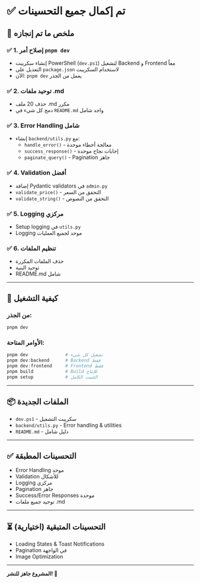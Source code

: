 # ✅ تم إكمال جميع التحسينات

## 📝 ملخص ما تم إنجازه

### ✅ 1. إصلاح أمر `pnpm dev`
- إنشاء سكريبت PowerShell (`dev.ps1`) لتشغيل Backend و Frontend معاً
- التعديل على `package.json` لاستخدام السكريبت
- الآن: `pnpm dev` يعمل من الجذر

### ✅ 2. توحيد ملفات .md
- حذف 20 ملف .md مكرر
- دمج كل شيء في `README.md` واحد شامل

### ✅ 3. Error Handling شامل
- إنشاء `backend/utils.py` مع:
  - `handle_error()` - معالجة أخطاء موحدة
  - `success_response()` - إجابات نجاح موحدة
  - `paginate_query()` - Pagination جاهز

### ✅ 4. Validation أفضل
- إضافة Pydantic validators في `admin.py`
- `validate_price()` - التحقق من السعر
- `validate_string()` - التحقق من النصوص

### ✅ 5. Logging مركزي
- Setup logging في `utils.py`
- Logging موحد لجميع العمليات

### ✅ 6. تنظيم الملفات
- حذف الملفات المكررة
- توحيد البنية
- README.md شامل

---

## 🚀 كيفية التشغيل

### من الجذر:
```powershell
pnpm dev
```

### الأوامر المتاحة:
```powershell
pnpm dev              # تشغيل كل شيء
pnpm dev:backend      # Backend فقط
pnpm dev:frontend     # Frontend فقط
pnpm build            # Build للإنتاج
pnpm setup            # التثبيت الكامل
```

---

## 📦 الملفات الجديدة
- `dev.ps1` - سكريبت التشغيل
- `backend/utils.py` - Error handling & utilities
- `README.md` - دليل شامل

---

## ✅ التحسينات المطبقة
- Error Handling موحد
- Validation للأشكال
- Logging مركزي
- Pagination جاهز
- Success/Error Responses موحدة
- توحيد جميع ملفات .md

---

## ⏳ التحسينات المتبقية (اختيارية)
- Loading States & Toast Notifications
- Pagination في الواجهة
- Image Optimization

---

**المشروع جاهز للنشر! 🎉**

